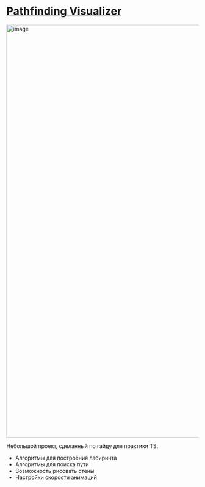 # [Pathfinding Visualizer](https://pheeloque.github.io/pathfinding-visualizer/)

[<img width="1920" height="1080" alt="image" src="https://github.com/user-attachments/assets/c15abdea-f4ad-4686-b7df-0d2d95844b49" />](https://pheeloque.github.io/pathfinding-visualizer/)

Небольшой проект, сделанный по гайду для практики TS.
- Алгоритмы для построения лабиринта
- Алгоритмы для поиска пути
- Возможность рисовать стены
- Настройки скорости анимаций
